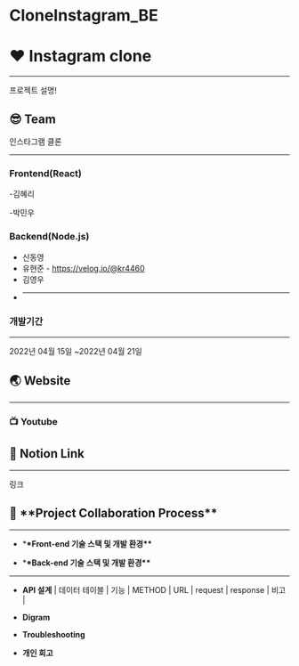 # CloneInstagram_BE
# :hearts: Instagram clone

---

프로젝트 설명!

## :sunglasses: Team

인스타그램 클론

---

### Frontend(React)
-김혜리

-박민우
### Backend(Node.js)
- 신동영
- 유현준 - https://velog.io/@kr4460
- 김영우
- ***

### 개발기간

---

2022년 04월 15일 ~2022년 04월 21일

## :earth_asia: Website

---

### :tv: Youtube

## :balloon: Notion Link

---

링크

## :speech_balloon: \***\*Project Collaboration Process\*\***

---

- \***\*Front-end 기술 스택 및 개발 환경\*\***

- \***\*Back-end 기술 스택 및 개발 환경\*\***

---

- **API 설계**
  | 데이터 테이블 | 기능 | METHOD | URL | request | response | 비고 |

- **Digram**
- **Troubleshooting**
- **개인 회고**
